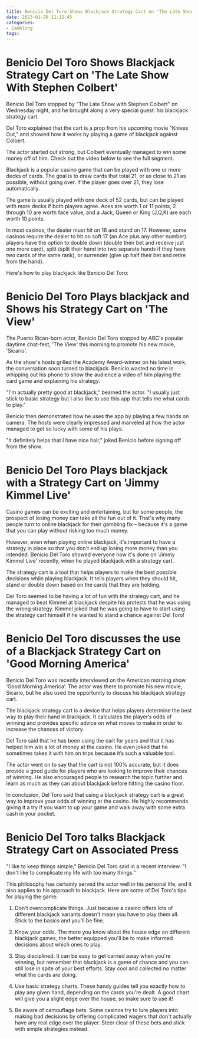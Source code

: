 ```yaml
---
title: Benicio Del Toro Shows Blackjack Strategy Cart on 'The Late Show With Stephen Colbert'
date: 2023-01-20 11:12:45
categories:
- Gambling
tags:
---
```



#  Benicio Del Toro Shows Blackjack Strategy Cart on 'The Late Show With Stephen Colbert'

Benicio Del Toro stopped by "The Late Show with Stephen Colbert" on Wednesday night, and he brought along a very special guest: his blackjack strategy cart.

Del Toro explained that the cart is a prop from his upcoming movie "Knives Out," and showed how it works by playing a game of blackjack against Colbert.

The actor started out strong, but Colbert eventually managed to win some money off of him. Check out the video below to see the full segment.

Blackjack is a popular casino game that can be played with one or more decks of cards. The goal is to draw cards that total 21, or as close to 21 as possible, without going over. If the player goes over 21, they lose automatically.

The game is usually played with one deck of 52 cards, but can be played with more decks if both players agree. Aces are worth 1 or 11 points, 2 through 10 are worth face value, and a Jack, Queen or King (J,Q,K) are each worth 10 points.

In most casinos, the dealer must hit on 16 and stand on 17. However, some casinos require the dealer to hit on soft 17 (an Ace plus any other number). players have the option to double down (double their bet and receive just one more card), split (split their hand into two separate hands if they have two cards of the same rank), or surrender (give up half their bet and retire from the hand).

Here's how to play blackjack like Benicio Del Toro:

#  Benicio Del Toro Plays blackjack and Shows his Strategy Cart on 'The View'

The Puerto Rican-born actor, Benicio Del Toro stopped by ABC's popular daytime chat-fest, 'The View' this morning to promote his new movie, 'Sicario'.

As the show's hosts grilled the Academy Award-winner on his latest work, the conversation soon turned to blackjack. Benicio wasted no time in whipping out his phone to show the audience a video of him playing the card game and explaining his strategy.

"I'm actually pretty good at blackjack," beamed the actor. "I usually just stick to basic strategy but I also like to use this app that tells me what cards to play."

Benicio then demonstrated how he uses the app by playing a few hands on camera. The hosts were clearly impressed and marveled at how the actor managed to get so lucky with some of his plays.

"It definitely helps that I have nice hair," joked Benicio before signing off from the show.

#  Benicio Del Toro Plays blackjack with a Strategy Cart on 'Jimmy Kimmel Live'

Casino games can be exciting and entertaining, but for some people, the prospect of losing money can take all the fun out of it. That's why many people turn to online blackjack for their gambling fix – because it's a game that you can play without risking too much money.

However, even when playing online blackjack, it's important to have a strategy in place so that you don't end up losing more money than you intended. Benicio Del Toro showed everyone how it's done on 'Jimmy Kimmel Live' recently, when he played blackjack with a strategy cart.

The strategy cart is a tool that helps players to make the best possible decisions while playing blackjack. It tells players when they should hit, stand or double down based on the cards that they are holding.

Del Toro seemed to be having a lot of fun with the strategy cart, and he managed to beat Kimmel at blackjack despite his protests that he was using the wrong strategy. Kimmel joked that he was going to have to start using the strategy cart himself if he wanted to stand a chance against Del Toro!

#  Benicio Del Toro discusses the use of a Blackjack Strategy Cart on 'Good Morning America' 

Benicio Del Toro was recently interviewed on the American morning show ‘Good Morning America’. The actor was there to promote his new movie, Sicario, but he also used the opportunity to discuss his blackjack strategy cart.

The blackjack strategy cart is a device that helps players determine the best way to play their hand in blackjack. It calculates the player’s odds of winning and provides specific advice on what moves to make in order to increase the chances of victory.

Del Toro said that he has been using the cart for years and that it has helped him win a lot of money at the casino. He even joked that he sometimes takes it with him on trips because it’s such a valuable tool.

The actor went on to say that the cart is not 100% accurate, but it does provide a good guide for players who are looking to improve their chances of winning. He also encouraged people to research the topic further and learn as much as they can about blackjack before hitting the casino floor.

In conclusion, Del Toro said that using a blackjack strategy cart is a great way to improve your odds of winning at the casino. He highly recommends giving it a try if you want to up your game and walk away with some extra cash in your pocket.

#  Benicio Del Toro talks Blackjack Strategy Cart on Associated Press

"I like to keep things simple," Benicio Del Toro said in a recent interview. "I don't like to complicate my life with too many things."

This philosophy has certainly served the actor well in his personal life, and it also applies to his approach to blackjack. Here are some of Del Toro's tips for playing the game:

1. Don't overcomplicate things. Just because a casino offers lots of different blackjack variants doesn't mean you have to play them all. Stick to the basics and you'll be fine.

2. Know your odds. The more you know about the house edge on different blackjack games, the better equipped you'll be to make informed decisions about which ones to play.

3. Stay disciplined. It can be easy to get carried away when you're winning, but remember that blackjack is a game of chance and you can still lose in spite of your best efforts. Stay cool and collected no matter what the cards are doing.

4. Use basic strategy charts. These handy guides tell you exactly how to play any given hand, depending on the cards you're dealt. A good chart will give you a slight edge over the house, so make sure to use it!

5. Be aware of camouflage bets. Some casinos try to lure players into making bad decisions by offering complicated wagers that don't actually have any real edge over the player. Steer clear of these bets and stick with simple strategies instead.